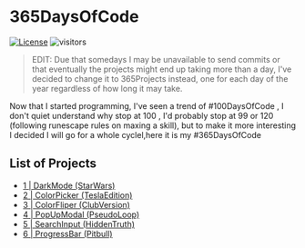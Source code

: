 # 365DaysOfCode <br>
[![License](http://img.shields.io/badge/license-MIT-green.svg?style=flat)](https://github.com/deivmaik/365DaysOfCode/blob/0-MainMenu/LICENSE)   ![visitors](https://visitor-badge.glitch.me/badge?page_id=deivmaik.365DaysOfCode) <br>

>EDIT: Due that somedays I may be unavailable to send commits or that eventually the projects might end up taking more than a day, I've decided to change it to 365Projects instead, one for each day of the year regardless of how long it may take.

Now that I started programming, I've seen a trend of  #100DaysOfCode , I don't quiet understand why stop at 100 , I'd probably stop at 99 or 120 (following runescape rules on maxing a skill), but to make it more interesting I decided I will go for a whole cyclel,here it is my #365DaysOfCode

## List of Projects

- [ 1 | DarkMode (StarWars)](https://github.com/deivmaik/365DaysOfCode/tree/1-DarkMode(StarWars))<br>
- [ 2 | ColorPicker (TeslaEdition)](https://github.com/deivmaik/365DaysOfCode/tree/2-ColorPicker(TeslaEdition))<br>
- [ 3 | ColorFliper (ClubVersion)](https://github.com/deivmaik/365DaysOfCode/tree/3-ColorFliper(ClubVersion))<br>
- [ 4 | PopUpModal (PseudoLoop)](https://github.com/deivmaik/365DaysOfCode/tree/4-PopUpModal(PseudoLoop))<br>
- [ 5 | SearchInput (HiddenTruth)](https://github.com/deivmaik/365DaysOfCode/tree/5-SearchInput(HiddenTruth))<br>
- [ 6 | ProgressBar (Pitbull)](https://github.com/deivmaik/365DaysOfCode/tree/6-ProgressBar(Pitbull))<br>

